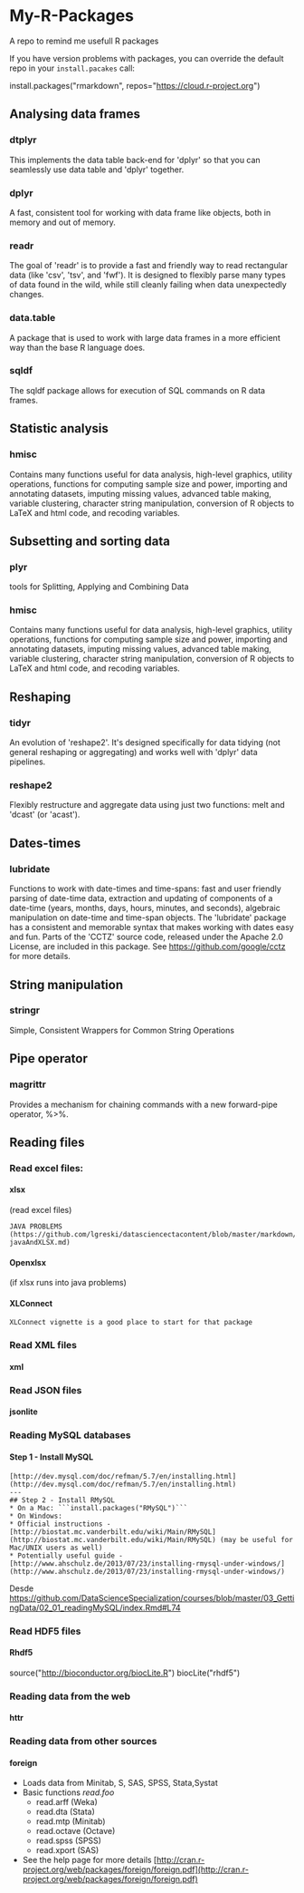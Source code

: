 # My-R-Packages

A repo to remind me usefull R packages

If you have version problems with packages, you can override the default repo in your <code>install.pacakes</code> call:

install.packages("rmarkdown", repos="https://cloud.r-project.org")

## Analysing data frames

### dtplyr

This implements the data table back-end for 'dplyr' so that you can seamlessly use data table and 'dplyr' together.

### dplyr

A fast, consistent tool for working with data frame like objects, both in memory and out of memory.

### readr

The goal of 'readr' is to provide a fast and friendly way to read rectangular data (like 'csv', 'tsv', and 'fwf'). It is designed to flexibly parse many types of data found in the wild, while still cleanly failing when data unexpectedly changes.

### data.table 

A package that is used to work with large data frames in a more efficient way than the base R language does.

### sqldf

The sqldf package allows for execution of SQL commands on R data frames.

## Statistic analysis

### hmisc

Contains many functions useful for data analysis, high-level graphics, utility operations, functions for computing sample size and power, importing and annotating datasets, imputing missing values, advanced table making, variable clustering, character string manipulation, conversion of R objects to LaTeX and html code, and recoding variables.

## Subsetting and sorting data

### plyr
tools for Splitting, Applying and Combining Data

### hmisc
 Contains many functions useful for data analysis, high-level graphics, utility operations, functions for computing sample size and power, importing and annotating datasets, imputing missing values, advanced table making, variable clustering, character string manipulation, conversion of R objects to LaTeX and html code, and recoding variables.

## Reshaping

### tidyr

An evolution of 'reshape2'. It's designed specifically for data tidying (not general reshaping or aggregating) and works well with 'dplyr' data pipelines.

### reshape2

Flexibly restructure and aggregate data using just two functions: melt and 'dcast' (or 'acast').

## Dates-times

### lubridate

Functions to work with date-times and time-spans: fast and user friendly parsing of date-time data, extraction and updating of components of a date-time (years, months, days, hours, minutes, and seconds), algebraic manipulation on date-time and time-span objects. The 'lubridate' package has a consistent and memorable syntax that makes working with dates easy and fun. Parts of the 'CCTZ' source code, released under the Apache 2.0 License, are included in this package. See <https://github.com/google/cctz> for more details.

## String manipulation

### stringr

Simple, Consistent Wrappers for Common String Operations

## Pipe operator

### magrittr
Provides a mechanism for chaining commands with a new forward-pipe operator, %>%. 

## Reading files
### Read excel files:
#### xlsx 
(read excel files) 
	
	JAVA PROBLEMS (https://github.com/lgreski/datasciencectacontent/blob/master/markdown/cleaningData-javaAndXLSX.md)
	
#### Openxlsx
 (if xlsx runs into java problems)
#### XLConnect
	XLConnect vignette is a good place to start for that package
	
	
### Read XML files

#### xml

### Read JSON files

#### jsonlite

### Reading MySQL databases

#### Step 1 - Install MySQL	

	[http://dev.mysql.com/doc/refman/5.7/en/installing.html](http://dev.mysql.com/doc/refman/5.7/en/installing.html)
	---
	## Step 2 - Install RMySQL
	* On a Mac: ```install.packages("RMySQL")```
	* On Windows: 
	* Official instructions - [http://biostat.mc.vanderbilt.edu/wiki/Main/RMySQL](http://biostat.mc.vanderbilt.edu/wiki/Main/RMySQL) (may be useful for Mac/UNIX users as well)
	* Potentially useful guide - [http://www.ahschulz.de/2013/07/23/installing-rmysql-under-windows/](http://www.ahschulz.de/2013/07/23/installing-rmysql-under-windows/) 

Desde <https://github.com/DataScienceSpecialization/courses/blob/master/03_GettingData/02_01_readingMySQL/index.Rmd#L74> 

### Read HDF5 files

#### Rhdf5

source("http://bioconductor.org/biocLite.R")
biocLite("rhdf5")

### Reading data from the web

#### httr 

### Reading data from other sources

#### foreign 

* Loads data from Minitab, S, SAS, SPSS, Stata,Systat
* Basic functions _read.foo_
  * read.arff (Weka)
  * read.dta (Stata)
  * read.mtp (Minitab)
  * read.octave (Octave)
  * read.spss (SPSS)
  * read.xport (SAS)
* See the help page for more details [http://cran.r-project.org/web/packages/foreign/foreign.pdf](http://cran.r-project.org/web/packages/foreign/foreign.pdf)
